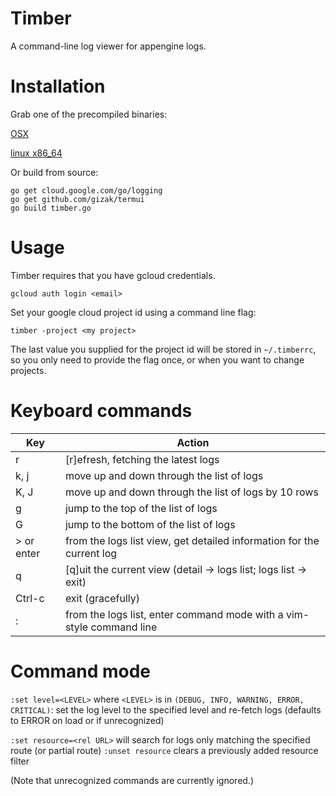 # Timber

 A command-line log viewer for appengine logs.

# Installation

Grab one of the precompiled binaries:

[OSX](https://storage.googleapis.com/timber-dist/osx/timber)

[linux x86_64](https://storage.googleapis.com/timber-dist/linux-x86_64/timber)

Or build from source:
```
go get cloud.google.com/go/logging
go get github.com/gizak/termui
go build timber.go
```

# Usage

Timber requires that you have gcloud credentials.
```
gcloud auth login <email>
```

Set your google cloud project id using a command line flag:
```
timber -project <my project>
```

The last value you supplied for the project id will be stored in `~/.timberrc`,
so you only need to provide the flag once, or when you want to change projects.

# Keyboard commands
| Key          |  Action                                                                 |
|--------------|-------------------------------------------------------------------------|
| r            | [r]efresh, fetching the latest logs                                     |
| k, j         | move up and down through the list of logs                               |
| K, J         | move up and down through the list of logs by 10 rows                    |
| g            | jump to the top of the list of logs                                     |
| G            | jump to the bottom of the list of logs                                  |
| > or enter   | from the logs list view, get detailed information for the current log   |
| q            | [q]uit the current view (detail -> logs list; logs list -> exit)        |
| Ctrl-c       | exit (gracefully)                                                       |
| :            | from the logs list, enter command mode with a vim-style command line    |

# Command mode

`:set level=<LEVEL>` where `<LEVEL>` is in `(DEBUG, INFO, WARNING, ERROR, CRITICAL)`:
set the log level to the specified level and re-fetch logs (defaults to ERROR on load or if unrecognized)

`:set resource=<rel URL>` will search for logs only matching the specified route (or partial route)
`:unset resource` clears a previously added resource filter


(Note that unrecognized commands are currently ignored.)

